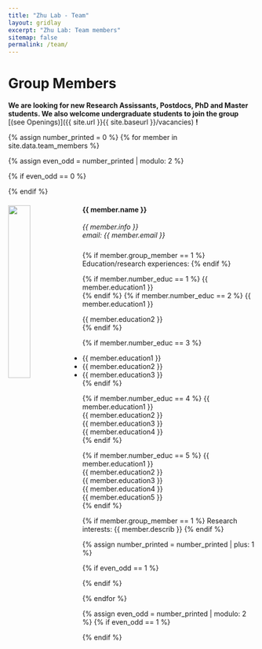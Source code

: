 ```yaml
---
title: "Zhu Lab - Team"
layout: gridlay
excerpt: "Zhu Lab: Team members"
sitemap: false
permalink: /team/
---
```


##

# Group Members

 **We are looking for new Research Assissants, Postdocs, PhD and Master students. We also welcome undergraduate students to join the group** [(see Openings)]({{ site.url }}{{ site.baseurl }}/vacancies) **!**


{% assign number_printed = 0 %}
{% for member in site.data.team_members %}

{% assign even_odd = number_printed | modulo: 2 %}

{% if even_odd == 0 %}
<div class="row">
{% endif %}

<div class="col-sm-8 clearfix">
  <img src="{{ site.url }}{{ site.baseurl }}/images/teampic/{{ member.photo }}" class="img-responsive" width="30%" style="float: left" />
  <h4>{{ member.name }}</h4>
  <i>{{ member.info }}<br>email: {{ member.email }}</i><br>
  <h5> </h5>
  
  {% if member.group_member == 1 %}
  Education/research experiences:
  {% endif %}
  
  {% if member.number_educ == 1 %}
  {{ member.education1 }}<br>
  {% endif %}
  {% if member.number_educ == 2 %}
  {{ member.education1 }}<br>
  
  {{ member.education2 }}<br>
  {% endif %}
  
  {% if member.number_educ == 3 %}
  - {{ member.education1 }}<br>
  - {{ member.education2 }}<br>
  - {{ member.education3 }}<br>
  {% endif %}
  
  {% if member.number_educ == 4 %}
  {{ member.education1 }}<br>
  {{ member.education2 }}<br>
  {{ member.education3 }}<br>
  {{ member.education4 }}<br>
  {% endif %}
  
  {% if member.number_educ == 5 %}
  {{ member.education1 }}<br>
  {{ member.education2 }}<br>
  {{ member.education3 }}<br>
  {{ member.education4 }}<br>
  {{ member.education5 }}<br>
  {% endif %}
  
  {% if member.group_member == 1 %}
  Research interests: {{ member.describ }}
  {% endif %}

</div>

{% assign number_printed = number_printed | plus: 1 %}

{% if even_odd == 1 %}
</div>
{% endif %}

{% endfor %}

{% assign even_odd = number_printed | modulo: 2 %}
{% if even_odd == 1 %}
</div>
{% endif %}
